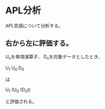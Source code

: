 # APL分析

APL言語について分析する。

## 右から左に評価する。

U<sub>n</sub>を単項演算子、
D<sub>n</sub>を対象データとしたとき、

U<sub>1</sub>
U<sub>0</sub>
D<sub>0</sub>

は

U<sub>1</sub>
(U<sub>0</sub>
(D<sub>0</sub>))

と評価される。



